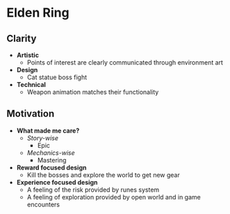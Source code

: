 # Elden Ring
## Clarity
- **Artistic**
	- Points of interest are clearly communicated through environment art
- **Design**
	- Cat statue boss fight
- **Technical**
	- Weapon animation matches their functionality
## Motivation
- **What made me care?**
	-  *Story-wise*
		- Epic
	- *Mechanics-wise*
		- Mastering
- **Reward focused design**
	- Kill the bosses and explore the world to get new gear
- **Experience focused design**
	- A feeling of the risk provided by runes system
	- A feeling of exploration provided by open world and in game encounters